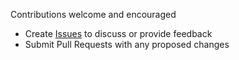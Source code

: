 Contributions welcome and encouraged

* Create [Issues](https://github.com/pope-tech/web-accessibility-framework/issues) to discuss or provide feedback
* Submit Pull Requests with any proposed changes
